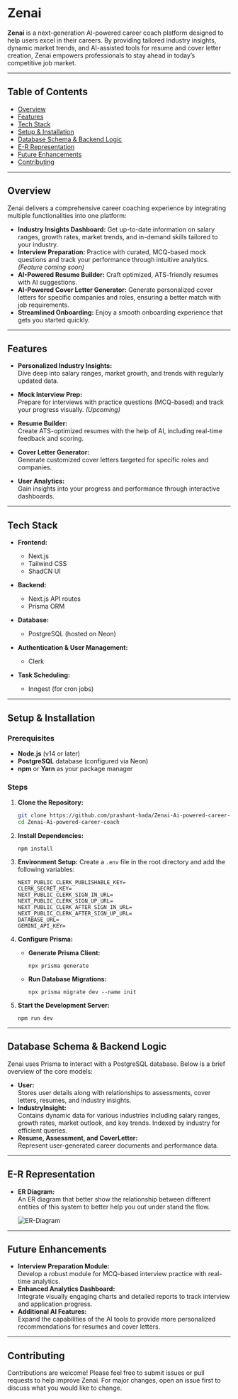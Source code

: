 # Zenai

**Zenai** is a next-generation AI-powered career coach platform designed to help users excel in their careers. By providing tailored industry insights, dynamic market trends, and AI-assisted tools for resume and cover letter creation, Zenai empowers professionals to stay ahead in today’s competitive job market.

---

## Table of Contents

- [Overview](#overview)
- [Features](#features)
- [Tech Stack](#tech-stack)
- [Setup & Installation](#setup--installation)
- [Database Schema & Backend Logic](#database-schema--backend-logic)
- [E-R Representation](#e-r-representation)
- [Future Enhancements](#future-enhancements)
- [Contributing](#contributing)
<!-- - [License](#license) -->

---

## Overview

Zenai delivers a comprehensive career coaching experience by integrating multiple functionalities into one platform:

- **Industry Insights Dashboard:** Get up-to-date information on salary ranges, growth rates, market trends, and in-demand skills tailored to your industry.
- **Interview Preparation:** Practice with curated, MCQ-based mock questions and track your performance through intuitive analytics. _(Feature coming soon)_
- **AI-Powered Resume Builder:** Craft optimized, ATS-friendly resumes with AI suggestions.
- **AI-Powered Cover Letter Generator:** Generate personalized cover letters for specific companies and roles, ensuring a better match with job requirements.
- **Streamlined Onboarding:** Enjoy a smooth onboarding experience that gets you started quickly.

---

## Features

- **Personalized Industry Insights:**  
  Dive deep into salary ranges, market growth, and trends with regularly updated data.

- **Mock Interview Prep:**  
  Prepare for interviews with practice questions (MCQ-based) and track your progress visually. _(Upcoming)_

- **Resume Builder:**  
  Create ATS-optimized resumes with the help of AI, including real-time feedback and scoring.

- **Cover Letter Generator:**  
  Generate customized cover letters targeted for specific roles and companies.

- **User Analytics:**  
  Gain insights into your progress and performance through interactive dashboards.

---

## Tech Stack

- **Frontend:**

  - Next.js
  - Tailwind CSS
  - ShadCN UI

- **Backend:**

  - Next.js API routes
  - Prisma ORM

- **Database:**

  - PostgreSQL (hosted on Neon)

- **Authentication & User Management:**

  - Clerk

- **Task Scheduling:**
  - Inngest (for cron jobs)

---

## Setup & Installation

### Prerequisites

- **Node.js** (v14 or later)
- **PostgreSQL** database (configured via Neon)
- **npm** or **Yarn** as your package manager

### Steps

1. **Clone the Repository:**

   ```bash
   git clone https://github.com/prashant-hada/Zenai-Ai-powered-career-coach
   cd Zenai-Ai-powered-career-coach
   ```

2. **Install Dependencies:**

   `npm install`

3. **Environment Setup:** Create a `.env` file in the root directory and add the following variables:

    ```
    NEXT_PUBLIC_CLERK_PUBLISHABLE_KEY=
    CLERK_SECRET_KEY=
    NEXT_PUBLIC_CLERK_SIGN_IN_URL=
    NEXT_PUBLIC_CLERK_SIGN_UP_URL=
    NEXT_PUBLIC_CLERK_AFTER_SIGN_IN_URL=
    NEXT_PUBLIC_CLERK_AFTER_SIGN_UP_URL=
    DATABASE_URL=
    GEMINI_API_KEY=
    ```

4. **Configure Prisma:**

   - **Generate Prisma Client:**

     `npx prisma generate`

   - **Run Database Migrations:**

     `npx prisma migrate dev --name init`

5. **Start the Development Server:**

   `npm run dev`

---

## Database Schema & Backend Logic

Zenai uses Prisma to interact with a PostgreSQL database. Below is a brief overview of the core models:

- **User:**  
  Stores user details along with relationships to assessments, cover letters, resumes, and industry insights.
- **IndustryInsight:**  
  Contains dynamic data for various industries including salary ranges, growth rates, market outlook, and key trends. Indexed by industry for efficient queries.
- **Resume, Assessment, and CoverLetter:**  
  Represent user-generated career documents and performance data.
---


## E-R Representation
- **ER Diagram:**  
  An ER diagram that better show the relationship between different entities of this system to better help you out under stand the flow.

  ![ER-Diagram](https://github.com/prashant-hada/Zenai-Ai-powered-career-coach/blob/main/public/erd.png?raw=true)

-----

## Future Enhancements

- **Interview Preparation Module:**  
  Develop a robust module for MCQ-based interview practice with real-time analytics.
- **Enhanced Analytics Dashboard:**  
  Integrate visually engaging charts and detailed reports to track interview and application progress.
- **Additional AI Features:**  
  Expand the capabilities of the AI tools to provide more personalized recommendations for resumes and cover letters.

---
## Contributing

Contributions are welcome! Please feel free to submit issues or pull requests to help improve Zenai. For major changes, open an issue first to discuss what you would like to change.